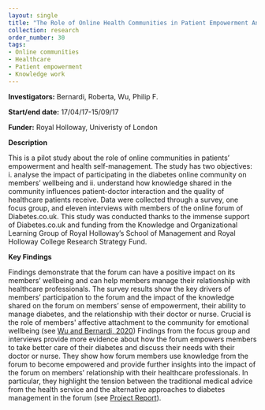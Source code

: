 ```yaml
---
layout: single
title: "The Role of Online Health Communities in Patient Empowerment An Empirical Study of Knowledge Creation and Sharing on Diabetes.co.uk"
collection: research
order_number: 30
tags: 
- Online communities
- Healthcare
- Patient empowerment
- Knowledge work
---
```

**Investigators:** Bernardi, Roberta, Wu, Philip F.

**Start/end date:** 17/04/17-15/09/17  

**Funder:** Royal Holloway, Univeristy of London  

**Description**   

This is a pilot study about the role of online communities in patients’ empowerment and health self-management. The study has two objectives: i. analyse the impact of participating in the diabetes online community on members’ wellbeing and ii. understand how knowledge shared in the community influences patient-doctor interaction and the quality of healthcare patients receive.
Data were collected through a survey, one focus group, and eleven interviews with members of the online forum of Diabetes.co.uk. This study was conducted thanks to the immense support of Diabetes.co.uk and funding from the Knowledge and Organizational Learning Group of Royal Holloway’s School of Management and Royal Holloway College Research Strategy Fund.  

**Key Findings**  

Findings demonstrate that the forum can have a positive impact on its members’ wellbeing and can help members manage their relationship with healthcare professionals. The survey results show the key drivers of members’ participation to the forum and the impact of the knowledge shared on the forum on members’ sense of empowerment, their ability to manage diabetes, and the relationship with their doctor or nurse. Crucial is the role of members' affective attachment to the community for emotional wellbeing (see [Wu and Bernardi, 2020](/files/PDF/2020-Wu-Bernardi-ITP.pdf)) Findings from the focus group and interviews provide more evidence about how the forum empowers members to take better care of their diabetes and discuss their needs with their doctor or nurse. They show how forum members use knowledge from the forum to become empowered and provide further insights into the impact of the forum on members’ relationship with their healthcare professionals. In particular, they highlight the tension between the traditional medical advice from the health service and the alternative approaches to diabetes management in the forum (see [Project Report](/files/PDF/OHC-Findings-Report.pdf)).






